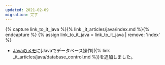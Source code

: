 ```yaml
---
updated: 2021-02-09
migration: 完了
---
```

{% capture link_to_it_java %}{% link _it_articles/java/index.md %}{% endcapture %}
{% assign link_to_it_java = link_to_it_java | remove: 'index' %}

- [Javaのメモ]({{link_to_it_java}})に[Javaでデータベース操作]({% link _it_articles/java/database_control.md %})を追加しました。
